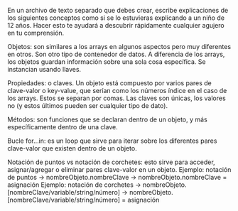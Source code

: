 En un archivo de texto separado que debes crear, escribe explicaciones de los siguientes conceptos como si se lo estuvieras explicando a un niño de 12 años. Hacer esto te ayudará a descubrir rápidamente cualquier agujero en tu comprensión.


Objetos: son similares a los arrays en algunos aspectos pero muy diferentes en otros. Son otro tipo de contenedor de datos. A diferencia de los arrays, los objetos guardan información sobre una sola cosa específica. Se instancian usando llaves.

Propiedades: o claves. Un objeto está compuesto por varios pares de clave-valor o key-value, que serían como los números índice en el caso de los arrays. Estos se separan por comas. Las claves son únicas, los valores no (y estos últimos pueden ser cualquier tipo de dato).

Métodos: son funciones que se declaran dentro de un objeto, y más específicamente dentro de una clave.

Bucle for…in: es un loop que sirve para iterar sobre los diferentes pares clave-valor que existen dentro de un objeto.

Notación de puntos vs notación de corchetes: esto sirve para acceder, asignar/agregar o eliminar pares clave-valor en un objeto. 
Ejemplo: notación de puntos 
    -> nombreObjeto.nombreClave
    -> nombreObjeto.nombreClave = asignación 
Ejemplo: notación de corchetes 
    -> nombreObjeto.[nombreClave/variable/string/número]
    -> nombreObjeto.[nombreClave/variable/string/número] = asignación